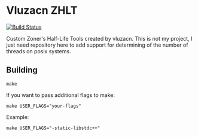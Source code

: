 # Vluzacn ZHLT

[![Build Status](https://github.com/FreeSlave/vhlt/actions/workflows/.github.yml/badge.svg?branch=master)](https://github.com/FreeSlave/vhlt/actions/workflows/.github.yml)

Custom Zoner's Half-Life Tools created by vluzacn. This is not my project, I just need repository here to add support for determining of the number of threads on posix systems.

## Building

    make

If you want to pass additional flags to make:

    make USER_FLAGS="your-flags"

Example:

    make USER_FLAGS="-static-libstdc++"
